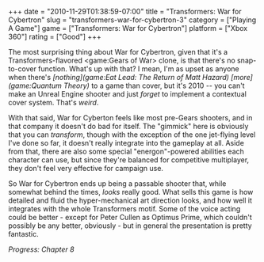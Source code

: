 +++
date = "2010-11-29T01:38:59-07:00"
title = "Transformers: War for Cybertron"
slug = "transformers-war-for-cybertron-3"
category = ["Playing A Game"]
game = ["Transformers: War for Cybertron"]
platform = ["Xbox 360"]
rating = ["Good"]
+++

The most surprising thing about War for Cybertron, given that it's a Transformers-flavored <game:Gears of War> clone, is that there's no snap-to-cover function.  What's up with that?  I mean, I'm as upset as anyone when there's <i>[nothing](game:Eat Lead: The Return of Matt Hazard) [more](game:Quantum Theory)</i> to a game than cover, but it's 2010 -- you can't make an Unreal Engine shooter and just <i>forget</i> to implement a contextual cover system.  That's <i>weird</i>.

With that said, War for Cyberton feels like most pre-Gears shooters, and in that company it doesn't do bad for itself.  The "gimmick" here is obviously that you can <i>transform</i>, though with the exception of the one jet-flying level I've done so far, it doesn't really integrate into the gameplay at all.  Aside from that, there are also some special "energon"-powered abilities each character can use, but since they're balanced for competitive multiplayer, they don't feel very effective for campaign use.

So War for Cybertron ends up being a passable shooter that, while somewhat behind the times, <i>looks</i> really good.  What sells this game is how detailed and fluid the hyper-mechanical art direction looks, and how well it integrates with the whole Transformers motif.  Some of the voice acting could be better - except for Peter Cullen as Optimus Prime, which couldn't possibly be any better, obviously - but in general the presentation is pretty fantastic.

<i>Progress: Chapter 8</i>